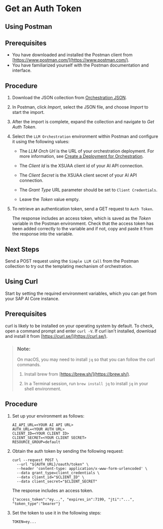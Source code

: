 <!-- loio0808d423946141bca151356d995939f5 -->

# Get an Auth Token

<a name="task_dn3_jnn_fyb"/>

<!-- task\_dn3\_jnn\_fyb -->

## Using Postman



<a name="task_dn3_jnn_fyb__prereq_y3l_dz5_gpb"/>

## Prerequisites

-   You have downloaded and installed the Postman client from [https://www.postman.com/](https://www.postman.com/).
-   You have familiarized yourself with the Postman documentation and interface.



<a name="task_dn3_jnn_fyb__steps_zc4_cvn_fyb"/>

## Procedure

1.  Download the JSON collection from [Orchestration JSON](https://help.sap.com/doc/4207e502f8d641868dcc642a12635cfe/CLOUD/en-US).

2.  In Postman, click *Import*, select the JSON file, and choose *Import* to start the import.

3.  After the import is complete, expand the collection and navigate to *Get Auth Token*.

4.  Select the `LLM Orchestration` environment within Postman and configure it using the following values:

    -   The *LLM Orch Url* is the URL of your orchestration deployment. For more information, see [Create a Deployment for Orchestration](create-a-deployment-for-orchestration-4387aa7.md).

    -   The *Client Id* is the XSUAA client id of your AI API connection.

    -   The *Client Secret* is the XSUAA client secret of your AI API connection.

    -   The *Grant Type* URL parameter should be set to `Client Credentials`.

    -   Leave the *Token* value empty.


5.  To retrieve an authentication token, send a GET request to `Auth Token`.

    The response includes an access token, which is saved as the *Token* variable in the Postman environment. Check that the access token has been added correctly to the variable and if not, copy and paste it from the response into the variable.




<a name="task_dn3_jnn_fyb__postreq_fjj_vmt_c1c"/>

## Next Steps

Send a POST request using the `Simple LLM Call` from the Postman collection to try out the templating mechanism of orchestration.

<a name="task_wqc_b4n_fyb"/>

<!-- task\_wqc\_b4n\_fyb -->

## Using Curl

Start by setting the required environment variables, which you can get from your SAP AI Core instance.



<a name="task_wqc_b4n_fyb__prereq_olk_3l5_fyb"/>

## Prerequisites

curl is likely to be installed on your operating system by default. To check, open a command prompt and enter `curl -V`. If curl isn't installed, download and install it from [https://curl.se/](https://curl.se/).

> ### Note:  
> On macOS, you may need to install `jq` so that you can follow the curl commands.
> 
> 1.  Install brew from [https://brew.sh/](https://brew.sh/).
> 
> 2.  In a Terminal session, run `brew install jq` to install `jq` in your shell environment.



<a name="task_wqc_b4n_fyb__steps_vfc_dnv_gpb"/>

## Procedure

1.  Set up your environment as follows:

    ```
    AI_API_URL=<YOUR AI API URL>
    AUTH_URL=<YOUR AUTH URL>
    CLIENT_ID=<YOUR CLIENT ID>
    CLIENT_SECRET=<YOUR CLIENT SECRET>
    RESOURCE_GROUP=default
    ```

2.  Obtain the auth token by sending the following request:

    ```
    curl --request POST \
      --url "${AUTH_URL}/oauth/token" \
      --header 'content-type: application/x-www-form-urlencoded' \
      --data grant_type=client_credentials \
      --data client_id="$CLIENT_ID" \
      --data client_secret="$CLIENT_SECRET"
    ```

    The response includes an access token.

    ```
    {"access_token":"ey...", "expires_in":7199, "jti":"...", "token_type":"bearer"}
    ```

3.  Set the token to use it in the following steps:

    ```
    TOKEN=ey...
    
    ```


